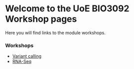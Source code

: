 # Welcome to the UoE BIO3092 Workshop pages

Here you will find links to the module workshops.


### Workshops

* [Variant calling](https://uoe-bio3092.github.io/BIO3092-Variant-calling-workshop/)
* [RNA-Seq](https://uoe-bio3092.github.io/rna-seq/)
